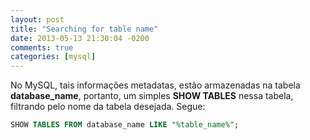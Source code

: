 ```yaml
---
layout: post
title: "Searching for table name"
date: 2013-05-13 21:30:04 -0200
comments: true
categories: [mysql]
---
```


No MySQL, tais informações metadatas, estão armazenadas na tabela **database_name**, portanto,
um simples **SHOW TABLES** nessa tabela, filtrando pelo nome da tabela desejada. Segue:

```sql
SHOW TABLES FROM database_name LIKE "%table_name%";
```
